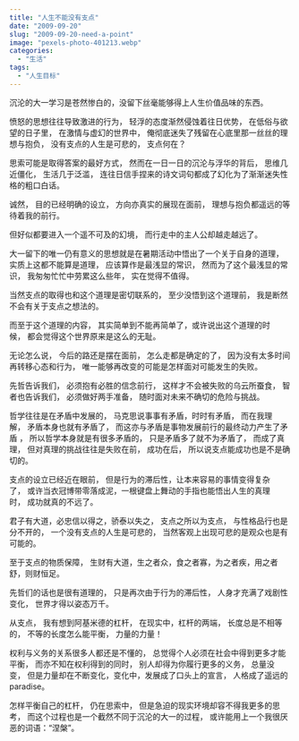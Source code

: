 ```yaml
---
title: "人生不能没有支点"
date: "2009-09-20"
slug: "2009-09-20-need-a-point"
image: "pexels-photo-401213.webp"
categories: 
  - "生活"
tags: 
  - "人生目标"
---
```


沉沦的大一学习是苍然惨白的，没留下丝毫能够得上人生价值品味的东西。

愤怒的思想往往导致激进的行为， 轻浮的态度渐然侵蚀着往日优势， 在低俗与欲望的日子里， 在激情与虚幻的世界中， 俺彻底迷失了残留在心底里那一丝丝的理想与抱负， 没有支点的人生是可悲的， 支点何在？ 

思索可能是取得答案的最好方式， 然而在一日一日的沉沦与浮华的背后， 思维几近僵化， 生活几于泛滥， 连往日信手捏来的诗文词句都成了幻化为了渐渐迷失性格的粗口白话。

诚然， 目的已经明确的设立， 方向亦真实的展现在面前， 理想与抱负都遥远的等待着我的前行。 

但好似都要进入一个遥不可及的幻境， 而行走中的主人公却越走越远了。 

大一留下的唯一仍有意义的思想就是在暑期活动中悟出了一个关于自身的道理， 实质上这都不能算是道理， 应该算作是最浅显的常识， 然而为了这个最浅显的常识， 我匆匆忙忙中劳累这么些年， 实在觉得不值得。 

当然支点的取得也和这个道理是密切联系的， 至少没悟到这个道理前， 我是断然不会有关于支点之想法的。 

而至于这个道理的内容， 其实简单到不能再简单了，或许说出这个道理的时候， 都会觉得这个世界原来是这么的无耻。 

无论怎么说， 今后的路还是摆在面前， 怎么走都是确定的了， 因为没有太多时间再转移心态和行为， 唯一能够再改变的可能是怎样面对可能发生的失败。 

先哲告诉我们， 必须抱有必胜的信念前行， 这样才不会被失败的乌云所蚕食， 智者也告诉我们， 必须做好两手准备， 随时面对未来不确切的危险与挑战。 

哲学往往是在矛盾中发展的， 马克思说事事有矛盾，时时有矛盾， 而在我理解， 矛盾本身也就有矛盾了， 而这亦与矛盾是事物发展前行的最终动力产生了矛盾 ， 所以哲学本身就是有很多矛盾的， 只是矛盾多了就不为矛盾了， 而成了真理， 但对真理的挑战往往是失败在前， 成功在后， 所以说支点能成功也是不是确切的。 

支点的设立已经近在眼前， 但是行为的滞后性，让本来容易的事情变得复杂了， 或许当衣冠博带零落成泥，一根键盘上舞动的手指也能悟出人生的真理时， 成功就真的不远了。 

君子有大道，必忠信以得之，骄泰以失之， 支点之所以为支点， 与性格品行也是分不开的， 一个没有支点的人生是可悲的， 当然客观上出现可悲的是观众也是有可能的。 

至于支点的物质保障， 生财有大道，生之者众，食之者寡，为之者疾，用之者舒，则财恒足。

先哲们的话也是很有道理的， 只是再次由于行为的滞后性， 人身才充满了戏剧性变化， 世界才得以姿态万千。 

从支点， 我有想到阿基米德的杠杆， 在现实中，杠杆的两端， 长度总是不相等的， 不等的长度怎么能平衡， 力量的力量！ 

权利与义务的关系很多人都还是不懂的， 总觉得个人必须在社会中得到更多才能平衡， 而亦不知在权利得到的同时， 别人却得为你履行更多的义务， 总量没变， 但是力量却在不断变化，变化中，发展成了口头上的宣言， 人格成了遥远的paradise。 

怎样平衡自己的杠杆， 仍在思索中， 但是急迫的现实环境却容不得我更多的思考， 而这个过程也是一个截然不同于沉沦的大一的过程， 或许能用上一个我很厌恶的词语：“涅槃”。
